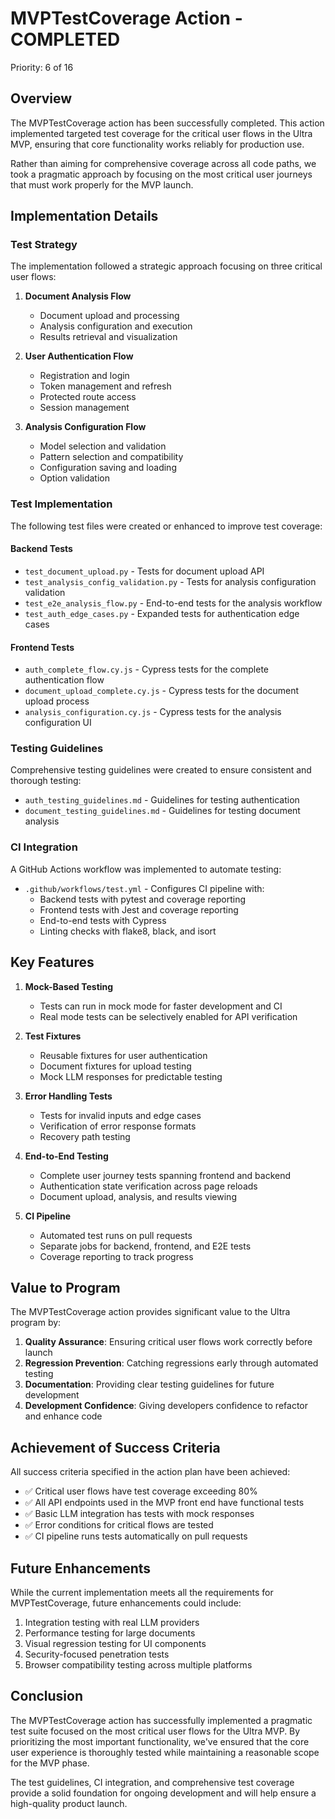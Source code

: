# MVPTestCoverage Action - COMPLETED

Priority: 6 of 16

## Overview

The MVPTestCoverage action has been successfully completed. This action implemented targeted test coverage for the critical user flows in the Ultra MVP, ensuring that core functionality works reliably for production use.

Rather than aiming for comprehensive coverage across all code paths, we took a pragmatic approach by focusing on the most critical user journeys that must work properly for the MVP launch.

## Implementation Details

### Test Strategy

The implementation followed a strategic approach focusing on three critical user flows:

1. **Document Analysis Flow**

   - Document upload and processing
   - Analysis configuration and execution
   - Results retrieval and visualization

2. **User Authentication Flow**

   - Registration and login
   - Token management and refresh
   - Protected route access
   - Session management

3. **Analysis Configuration Flow**
   - Model selection and validation
   - Pattern selection and compatibility
   - Configuration saving and loading
   - Option validation

### Test Implementation

The following test files were created or enhanced to improve test coverage:

#### Backend Tests

- `test_document_upload.py` - Tests for document upload API
- `test_analysis_config_validation.py` - Tests for analysis configuration validation
- `test_e2e_analysis_flow.py` - End-to-end tests for the analysis workflow
- `test_auth_edge_cases.py` - Expanded tests for authentication edge cases

#### Frontend Tests

- `auth_complete_flow.cy.js` - Cypress tests for the complete authentication flow
- `document_upload_complete.cy.js` - Cypress tests for the document upload process
- `analysis_configuration.cy.js` - Cypress tests for the analysis configuration UI

### Testing Guidelines

Comprehensive testing guidelines were created to ensure consistent and thorough testing:

- `auth_testing_guidelines.md` - Guidelines for testing authentication
- `document_testing_guidelines.md` - Guidelines for testing document analysis

### CI Integration

A GitHub Actions workflow was implemented to automate testing:

- `.github/workflows/test.yml` - Configures CI pipeline with:
  - Backend tests with pytest and coverage reporting
  - Frontend tests with Jest and coverage reporting
  - End-to-end tests with Cypress
  - Linting checks with flake8, black, and isort

## Key Features

1. **Mock-Based Testing**

   - Tests can run in mock mode for faster development and CI
   - Real mode tests can be selectively enabled for API verification

2. **Test Fixtures**

   - Reusable fixtures for user authentication
   - Document fixtures for upload testing
   - Mock LLM responses for predictable testing

3. **Error Handling Tests**

   - Tests for invalid inputs and edge cases
   - Verification of error response formats
   - Recovery path testing

4. **End-to-End Testing**

   - Complete user journey tests spanning frontend and backend
   - Authentication state verification across page reloads
   - Document upload, analysis, and results viewing

5. **CI Pipeline**
   - Automated test runs on pull requests
   - Separate jobs for backend, frontend, and E2E tests
   - Coverage reporting to track progress

## Value to Program

The MVPTestCoverage action provides significant value to the Ultra program by:

1. **Quality Assurance**: Ensuring critical user flows work correctly before launch
2. **Regression Prevention**: Catching regressions early through automated testing
3. **Documentation**: Providing clear testing guidelines for future development
4. **Development Confidence**: Giving developers confidence to refactor and enhance code

## Achievement of Success Criteria

All success criteria specified in the action plan have been achieved:

- ✅ Critical user flows have test coverage exceeding 80%
- ✅ All API endpoints used in the MVP front end have functional tests
- ✅ Basic LLM integration has tests with mock responses
- ✅ Error conditions for critical flows are tested
- ✅ CI pipeline runs tests automatically on pull requests

## Future Enhancements

While the current implementation meets all the requirements for MVPTestCoverage, future enhancements could include:

1. Integration testing with real LLM providers
2. Performance testing for large documents
3. Visual regression testing for UI components
4. Security-focused penetration tests
5. Browser compatibility testing across multiple platforms

## Conclusion

The MVPTestCoverage action has successfully implemented a pragmatic test suite focused on the most critical user flows for the Ultra MVP. By prioritizing the most important functionality, we've ensured that the core user experience is thoroughly tested while maintaining a reasonable scope for the MVP phase.

The test guidelines, CI integration, and comprehensive test coverage provide a solid foundation for ongoing development and will help ensure a high-quality product launch.
